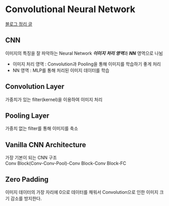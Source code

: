 # Convolutional Neural Network
[블로그 정리 글](https://medium.com/@dlstj1506/deep-learning-cnn-f666767e988e)
## CNN
이미지의 특징을 잘 파악하는 Neural Network ***이미지 처리 영역***과 ***NN*** 영역으로 나뉨
* 이미지 처리 영역 : Convolution과 Pooling을 통해 이미지를 학습하기 좋게 처리
* NN 영역 : MLP를 통해 처리된 이미지 데이터를 학습
## Convolution Layer
가중치가 있는 filter(kernel)을 이용하여 이미지 처리
## Pooling Layer
가중치 없는 filter를 통해 이미지를 축소
## Vanilla CNN Architecture
가장 기본이 되는 CNN 구조  
Conv Block(Conv-Conv-Pool)-Conv Block-Conv Block-FC
## Zero Padding
이미지 데이터의 가장 자리에 0으로 데이터를 채워서 Convolution으로 인한 이미지 크기 감소를 방지한다.